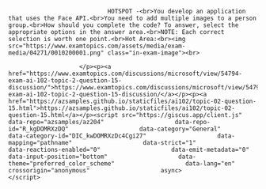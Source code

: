 <p class="card-text">
							
								HOTSPOT -<br>You develop an application that uses the Face API.<br>You need to add multiple images to a person group.<br>How should you complete the code? To answer, select the appropriate options in the answer area.<br>NOTE: Each correct selection is worth one point.<br>Hot Area:<br><img src="https://www.examtopics.com/assets/media/exam-media/04271/0010200001.png" class="in-exam-image"><br>
							
						</p><p><a href="https://www.examtopics.com/discussions/microsoft/view/54794-exam-ai-102-topic-2-question-15-discussion/">https://www.examtopics.com/discussions/microsoft/view/54794-exam-ai-102-topic-2-question-15-discussion/</a></p><p><a href="https://azsamples.github.io/staticfiles/ai102/topic-02-question-15.html">https://azsamples.github.io/staticfiles/ai102/topic-02-question-15.html</a></p><script src="https://giscus.app/client.js"                    data-repo="azsamples/az204"                    data-repo-id="R_kgDOMRXzDQ"                    data-category="General"                    data-category-id="DIC_kwDOMRXzDc4Cgi27"                    data-mapping="pathname"                    data-strict="1"                    data-reactions-enabled="0"                    data-emit-metadata="0"                    data-input-position="bottom"                    data-theme="preferred_color_scheme"                    data-lang="en"                    crossorigin="anonymous"                    async>                    </script>